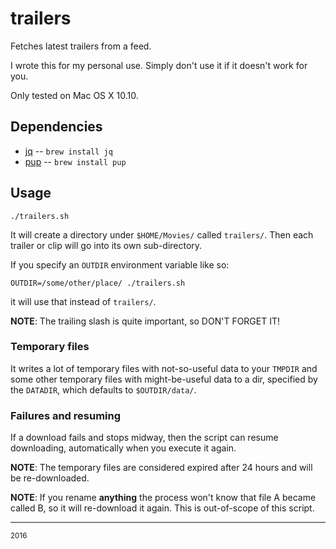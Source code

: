 # trailers

Fetches latest trailers from a feed.

I wrote this for my personal use. Simply don't use it if it doesn't work for you.

Only tested on Mac OS X 10.10.

## Dependencies

* [jq](https://github.com/stedolan/jq) -- `brew install jq`
* [pup](https://github.com/ericchiang/pup) -- `brew install pup`

## Usage

```
./trailers.sh
```

It will create a directory under `$HOME/Movies/` called `trailers/`.
Then each trailer or clip will go into its own sub-directory.

If you specify an `OUTDIR` environment variable like so:

```
OUTDIR=/some/other/place/ ./trailers.sh
```

it will use that instead of `trailers/`.

__NOTE__: The trailing slash is quite important, so DON'T FORGET IT!

### Temporary files

It writes a lot of temporary files with not-so-useful data to your `TMPDIR` and
some other temporary files with might-be-useful data to a dir, specified by the
`DATADIR`, which defaults to `$OUTDIR/data/`.

### Failures and resuming

If a download fails and stops midway, then the script can resume downloading,
automatically when you execute it again.

__NOTE__: The temporary files are considered expired after 24 hours and will be
re-downloaded.

__NOTE__: If you rename __anything__ the process won't know that file A became called
B, so it will re-download it again. This is out-of-scope of this script.

<hr/>

<small>2016</small>
